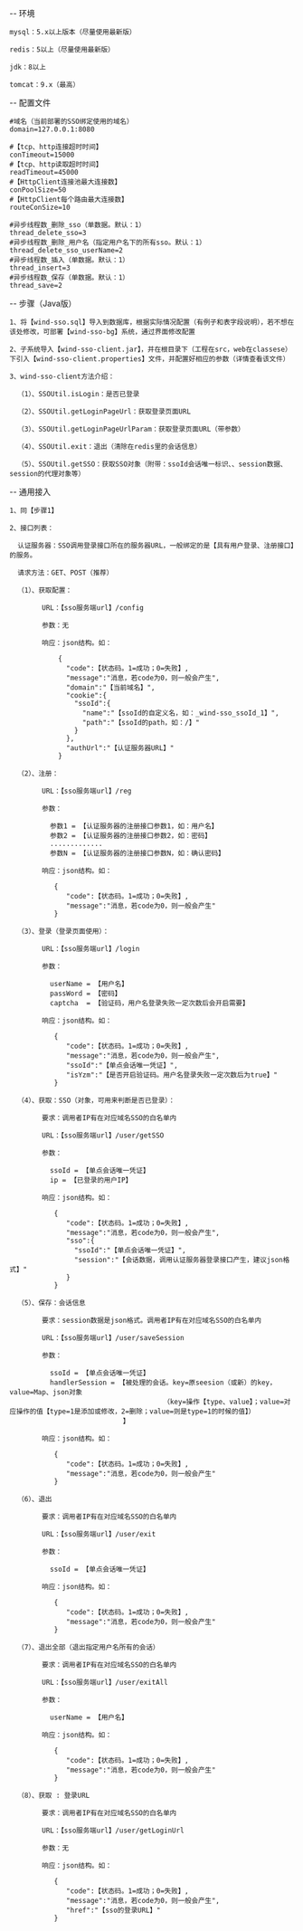 -- 环境

	mysql：5.x以上版本（尽量使用最新版）
	
	redis：5以上（尽量使用最新版）
	
	jdk：8以上
	
	tomcat：9.x（最高）

-- 配置文件

	#域名（当前部署的SSO绑定使用的域名）
	domain=127.0.0.1:8080
	
	#【tcp、http连接超时时间】 
	conTimeout=15000
	#【tcp、http读取超时时间】
	readTimeout=45000
	#【HttpClient连接池最大连接数】
	conPoolSize=50
	#【HttpClient每个路由最大连接数】
	routeConSize=10
	
	#异步线程数_删除_sso（单数据。默认：1）
	thread_delete_sso=3
	#异步线程数_删除_用户名（指定用户名下的所有sso。默认：1）
	thread_delete_sso_userName=2
	#异步线程数_插入（单数据。默认：1）
	thread_insert=3
	#异步线程数_保存（单数据。默认：1）
	thread_save=2


-- 步骤（Java版）

	1、将【wind-sso.sql】导入到数据库，根据实际情况配置（有例子和表字段说明），若不想在该处修改，可部署【wind-sso-bg】系统，通过界面修改配置
	
	2、子系统导入【wind-sso-client.jar】，并在根目录下（工程在src，web在classese）下引入【wind-sso-client.properties】文件，并配置好相应的参数（详情查看该文件）
	
	3、wind-sso-client方法介绍：
	
	  （1）、SSOUtil.isLogin：是否已登录
	
	  （2）、SSOUtil.getLoginPageUrl：获取登录页面URL
	  
	  （3）、SSOUtil.getLoginPageUrlParam：获取登录页面URL（带参数）
	
	  （4）、SSOUtil.exit：退出（清除在redis里的会话信息）
	
	  （5）、SSOUtil.getSSO：获取SSO对象（附带：ssoId会话唯一标识、、session数据、session的代理对象等）
	
-- 通用接入
	
	1、同【步骤1】
	
	2、接口列表：
	
	  认证服务器：SSO调用登录接口所在的服务器URL，一般绑定的是【具有用户登录、注册接口】的服务。
	
	  请求方法：GET、POST（推荐）
	
	  （1）、获取配置：
	  
	        URL：【sso服务端url】/config
	
	        参数：无
	
	        响应：json结构。如：
	
	            {
	              "code":【状态码。1=成功；0=失败】,
	              "message":"消息，若code为0，则一般会产生",
	              "domain":"【当前域名】",
	              "cookie":{
	                "ssoId":{
	                  "name":"【ssoId的自定义名，如：_wind-sso_ssoId_1】",
	                  "path":"【ssoId的path，如：/】"
	                }
	              },
	              "authUrl":"【认证服务器URL】"
	            }
	
	  （2）、注册：
	
	        URL：【sso服务端url】/reg
	
	        参数：
	
	          参数1 = 【认证服务器的注册接口参数1，如：用户名】
	          参数2 = 【认证服务器的注册接口参数2，如：密码】
	          .............
	          参数N = 【认证服务器的注册接口参数N，如：确认密码】
	           
	        响应：json结构。如：
	
	           {
	              "code":【状态码。1=成功；0=失败】,
	              "message":"消息，若code为0，则一般会产生"
	           }
	
	  （3）、登录（登录页面使用）：
	
	        URL：【sso服务端url】/login
	
	        参数：
	
	          userName = 【用户名】
	          passWord = 【密码】
	          captcha  = 【验证码，用户名登录失败一定次数后会开启需要】
	          
	        响应：json结构。如：
	
	           {
	              "code":【状态码。1=成功；0=失败】,
	              "message":"消息，若code为0，则一般会产生",
	              "ssoId":"【单点会话唯一凭证】",
	              "isYzm":"【是否开启验证码。用户名登录失败一定次数后为true】"
	           }
	
	  （4）、获取：SSO（对象，可用来判断是否已登录）：
	
	        要求：调用者IP有在对应域名SSO的白名单内
	
	        URL：【sso服务端url】/user/getSSO
	
	        参数：
	
	          ssoId = 【单点会话唯一凭证】
	          ip = 【已登录的用户IP】
	
	        响应：json结构。如：
	
	           {
	              "code":【状态码。1=成功；0=失败】,
	              "message":"消息，若code为0，则一般会产生",
	              "sso":{
	                "ssoId":"【单点会话唯一凭证】",
	                "session":"【会话数据，调用认证服务器登录接口产生，建议json格式】"
	              }
	           }
	
	  （5）、保存：会话信息
	
	        要求：session数据是json格式。调用者IP有在对应域名SSO的白名单内
	
	        URL：【sso服务端url】/user/saveSession
	
	        参数：
	
	          ssoId = 【单点会话唯一凭证】
	          handlerSession = 【被处理的会话。key=原seesion（或新）的key，value=Map、json对象
		                 				  （key=操作【type、value】；value=对应操作的值【type=1是添加或修改，2=删除；value=则是type=1的时候的值】）
	                            】
	
	        响应：json结构。如：
	
	           {
	              "code":【状态码。1=成功；0=失败】,
	              "message":"消息，若code为0，则一般会产生"
	           }
	
	  （6）、退出
	
	        要求：调用者IP有在对应域名SSO的白名单内
	        
	        URL：【sso服务端url】/user/exit
	
	        参数：
	
	          ssoId = 【单点会话唯一凭证】
	
	        响应：json结构。如：
	
	           {
	              "code":【状态码。1=成功；0=失败】,
	              "message":"消息，若code为0，则一般会产生"
	           }
	
	  （7）、退出全部（退出指定用户名所有的会话）
	
	        要求：调用者IP有在对应域名SSO的白名单内
	
	        URL：【sso服务端url】/user/exitAll
	
	        参数：
	
	          userName = 【用户名】
	
	        响应：json结构。如：
	
	           {
	              "code":【状态码。1=成功；0=失败】,
	              "message":"消息，若code为0，则一般会产生"
	           }
	
	  （8）、获取 : 登录URL
	
	        要求：调用者IP有在对应域名SSO的白名单内
	
	        URL：【sso服务端url】/user/getLoginUrl
	
	        参数：无
	
	        响应：json结构。如：
	
	           {
	              "code":【状态码。1=成功；0=失败】,
	              "message":"消息，若code为0，则一般会产生",
	              "href":"【sso的登录URL】"
	           }




